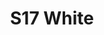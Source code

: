 ---
title: S17 White
permalink: "/teams/s17-white"
members: []
teamid: 6708
name: S17 White
division: ''
---